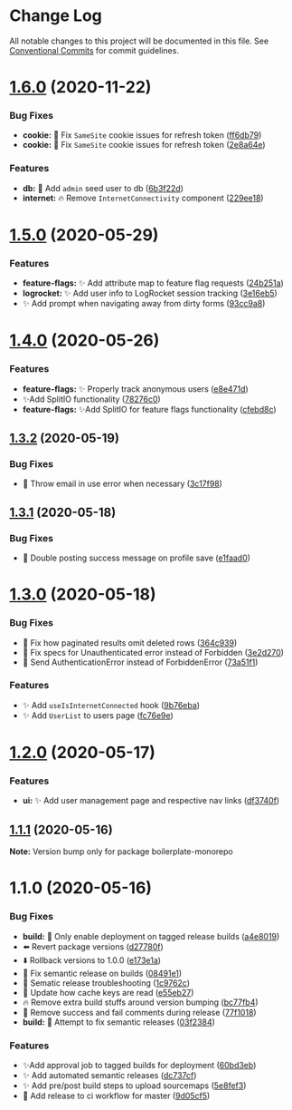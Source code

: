 # Change Log

All notable changes to this project will be documented in this file.
See [Conventional Commits](https://conventionalcommits.org) for commit guidelines.

# [1.6.0](https://github.com/n8io/boilerplate-monorepo/compare/v1.5.0...v1.6.0) (2020-11-22)


### Bug Fixes

* **cookie:** 🐛 Fix `SameSite` cookie issues for refresh token ([ff6db79](https://github.com/n8io/boilerplate-monorepo/commit/ff6db79664f1ab787120daf6c51f5945df98e7df))
* **cookie:** 🐛 Fix `SameSite` cookie issues for refresh token ([2e8a64e](https://github.com/n8io/boilerplate-monorepo/commit/2e8a64e58f7930313935a50c009f8a6fcff3ae3c))


### Features

* **db:** 🌱 Add `admin` seed user to db ([6b3f22d](https://github.com/n8io/boilerplate-monorepo/commit/6b3f22d51edffefe4fef05fc886b78e41d3a8f97))
* **internet:** 🔥 Remove `InternetConnectivity` component ([229ee18](https://github.com/n8io/boilerplate-monorepo/commit/229ee18bf71064c0695fe0fbee5a1c53098e4931))





# [1.5.0](https://github.com/n8io/boilerplate-monorepo/compare/v1.4.0...v1.5.0) (2020-05-29)


### Features

* **feature-flags:** ✨ Add attribute map to feature flag requests ([24b251a](https://github.com/n8io/boilerplate-monorepo/commit/24b251ac6e10951eee9b1420cff0e106f0c707d7))
* **logrocket:** ✨ Add user info to LogRocket session tracking ([3e16eb5](https://github.com/n8io/boilerplate-monorepo/commit/3e16eb55dd6cbc32a00f2a4ac54acf30b7f77f16))
* ✨ Add prompt when navigating away from dirty forms ([93cc9a8](https://github.com/n8io/boilerplate-monorepo/commit/93cc9a8bc731eb70d89776079a0b2bc3d50e62f7))





# [1.4.0](https://github.com/n8io/boilerplate-monorepo/compare/v1.3.2...v1.4.0) (2020-05-26)


### Features

* **feature-flags:** ✨ Properly track anonymous users ([e8e471d](https://github.com/n8io/boilerplate-monorepo/commit/e8e471d0188c0b21516878f61128cf5114535682))
*  ✨Add SplitIO functionality ([78276c0](https://github.com/n8io/boilerplate-monorepo/commit/78276c0f9be5dd3c97a7bac3cf73225f7429637f))
* **feature-flags:**  ✨Add SplitIO for feature flags functionality ([cfebd8c](https://github.com/n8io/boilerplate-monorepo/commit/cfebd8cdab5e52fd24bdd38c25e82085a7e69ebf))





## [1.3.2](https://github.com/n8io/boilerplate-monorepo/compare/v1.3.1...v1.3.2) (2020-05-19)


### Bug Fixes

* 🐛 Throw email in use error when necessary ([3c17f98](https://github.com/n8io/boilerplate-monorepo/commit/3c17f98db6d260c16eba34662fb4c1de09cc2215))





## [1.3.1](https://github.com/n8io/boilerplate-monorepo/compare/v1.3.0...v1.3.1) (2020-05-18)


### Bug Fixes

* 🐛 Double posting success message on profile save ([e1faad0](https://github.com/n8io/boilerplate-monorepo/commit/e1faad025b3b065c18a44ec86b2526dee9b4ac06))





# [1.3.0](https://github.com/n8io/boilerplate-monorepo/compare/v1.2.0...v1.3.0) (2020-05-18)


### Bug Fixes

* 🐛 Fix how paginated results omit deleted rows ([364c939](https://github.com/n8io/boilerplate-monorepo/commit/364c939f64ace02ca3b13289e6740ee848ed6cb3))
* 🐛 Fix specs for Unauthenticated error instead of Forbidden ([3e2d270](https://github.com/n8io/boilerplate-monorepo/commit/3e2d270641522c65b0a88ec00cf78caf0923ca64))
* 🐛 Send AuthenticationError instead of ForbiddenError ([73a51f1](https://github.com/n8io/boilerplate-monorepo/commit/73a51f1cdf5b5b9f875f55a2197964dcc5b519d3))


### Features

* ✨ Add `useIsInternetConnected` hook ([9b76eba](https://github.com/n8io/boilerplate-monorepo/commit/9b76eba5164aede0700fa0a0c59561a2e996b7d7))
* ✨ Add `UserList` to users page ([fc76e9e](https://github.com/n8io/boilerplate-monorepo/commit/fc76e9e3a1dac03e512b0e8f8cae640125fd9d9a))





# [1.2.0](https://github.com/n8io/boilerplate-monorepo/compare/v1.1.1...v1.2.0) (2020-05-17)


### Features

* **ui:** ✨ Add user management page and respective nav links ([df3740f](https://github.com/n8io/boilerplate-monorepo/commit/df3740f0d8856467952119769fd3f18636a62fa3))





## [1.1.1](https://github.com/n8io/boilerplate-monorepo/compare/v1.1.0...v1.1.1) (2020-05-16)

**Note:** Version bump only for package boilerplate-monorepo





# 1.1.0 (2020-05-16)


### Bug Fixes

* **build:** 🐛 Only enable deployment on tagged release builds ([a4e8019](https://github.com/n8io/boilerplate-monorepo/commit/a4e8019fc593d9e64af02b3dbd36225c2e01b30a))
* ⬅️ Revert package versions ([d27780f](https://github.com/n8io/boilerplate-monorepo/commit/d27780fdd1dd49d831bee0296326ff2918a12bdb))
* ⬇️ Rollback versions to 1.0.0 ([e173e1a](https://github.com/n8io/boilerplate-monorepo/commit/e173e1aae513c54bb720b3dc907b95803b96e900))
* 💚 Fix semantic release on builds ([08491e1](https://github.com/n8io/boilerplate-monorepo/commit/08491e17f1c8ae720e76ed03f7ea503265c9c5c7))
* 💚 Sematic release troubleshooting ([1c9762c](https://github.com/n8io/boilerplate-monorepo/commit/1c9762c370d1086a94444fba99c7a992a52088ba))
* 💚 Update how cache keys are read ([e55eb27](https://github.com/n8io/boilerplate-monorepo/commit/e55eb2772c93778f5acd6b5bee3c4a98057a1997))
* 🔥 Remove extra build stuffs around version bumping ([bc77fb4](https://github.com/n8io/boilerplate-monorepo/commit/bc77fb45cba5ede97388276c38ae895ac5aaceb1))
* 🔧 Remove success and fail comments during release ([77f1018](https://github.com/n8io/boilerplate-monorepo/commit/77f1018f2f56e2db10eb1b0431d6a086b4cb9c33))
* **build:** 💚 Attempt to fix semantic releases ([03f2384](https://github.com/n8io/boilerplate-monorepo/commit/03f23844782f68e414bf63280a63a5325b405044))


### Features

*  ✨Add approval job to tagged builds for deployment ([60bd3eb](https://github.com/n8io/boilerplate-monorepo/commit/60bd3ebed3c118fec16568a33318f87e1b255664))
* ✨ Add automated semantic releases ([dc737cf](https://github.com/n8io/boilerplate-monorepo/commit/dc737cfa5bc21b488024db2ede61154c6edabcdb))
* ✨ Add pre/post build steps to upload sourcemaps ([5e8fef3](https://github.com/n8io/boilerplate-monorepo/commit/5e8fef362e6b9f3f25fe5d20a225b7f04c8801fa))
* 💚 Add release to ci workflow for master ([9d05cf5](https://github.com/n8io/boilerplate-monorepo/commit/9d05cf5598f625e4d86d83e5b808ee66f65593cd))

